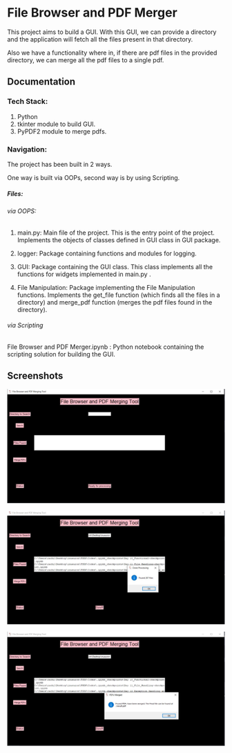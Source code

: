 
# File Browser and PDF Merger

This project aims to build a GUI. 
With this GUI, we can provide a directory and the
application will fetch all the files present in that directory.

Also we have a functionality where in, if there are pdf files in 
the provided directory, we can merge all the pdf files to a single pdf.





## Documentation

### Tech Stack:

1) Python
2) tkinter module to build GUI.
3) PyPDF2 module to merge pdfs.


### Navigation:

The project has been built in 2 ways. 

One way is built via OOPs, second way is by using
Scripting.


##### Files:



###### via OOPS:
1) main.py: Main file of the project. This is the entry point of the project. 
   Implements the objects of classes defined in GUI class in GUI package.


2) logger: Package containing functions and modules for logging.

3) GUI: Package containing the GUI class. This class implements all the functions for 
        widgets implemented in main.py .

4) File Manipulation: Package implementing the File Manipulation functions. Implements 
    the get_file function (which finds all the files in a directory) and merge_pdf function (merges the pdf files 
    found in the directory).

###### via Scripting

File Browser and PDF Merger.ipynb : Python notebook containing the scripting solution for building the GUI.



## Screenshots

![App Screenshot](/screenshots/1.jpg)

![App Screenshot](/screenshots/2.jpg)

![App Screenshot](/screenshots/3.jpg)


